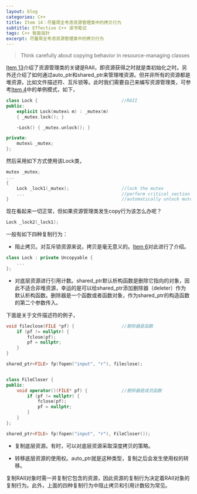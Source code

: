 ```yaml
---
layout: blog
categories: C++
title: Item 14：尽量周全考虑资源管理类中的拷贝行为
subtitle: Effective C++ 读书笔记
tags: C++ 智能指针
excerpt: 尽量周全考虑资源管理类中的拷贝行为
---
```


> Think carefully about copying behavior in resource-managing classes

[Item 13](/2016/02/01/effective-13.html)介绍了资源管理类的关键是RAII，即资源获得之时就是类初始化之时。另外还介绍了如何通过auto\_ptr和shared\_ptr来管理堆资源。但并非所有的资源都是堆资源，比如文件描述符、互斥锁等。此时我们需要自己来编写资源管理类，可参考[Item 4](/2016/01/20/effective-4.html)中的单例模式，如下，

```cpp
class Lock {                                //RAII
public:
    explicit Lock(mutex& m) : _mutex(m)
    { _mutex.lock(); }

    ~Lock() { _mutex.unlock(); }

private:
    mutex& _mutex;
};
```

然后采用如下方式使用该Lock类，

```cpp
mutex _mutex;
...
{
    Lock _lock1(_mutex);                    //lock the mutex
    ...                                     //perform critical section operations
}                                           //automatically unlock mutex at end of block
```

现在看起来一切正常，但如果资源管理类发生copy行为该怎么办呢？

```cpp
Lock _lock2(_lock1);
```

一般有如下四种复制行为：

* 阻止拷贝。对互斥锁资源来说，拷贝是毫无意义的。[Item 6](/2016/01/25/effective-6.html)对此进行了介绍。

```cpp
class Lock : private Uncopyable {
    ...
};
```

* 对底层资源进行引用计数。shared\_ptr默认析构函数是删除它指向的对象，因此不适合非堆资源，幸运的是可以给shared\_ptr添加删除器（deleter）作为默认析构函数。删除器是一个函数或者函数对象，作为shared\_ptr的构造函数的第二个参数传入。

下面是关于文件描述符的例子，

```cpp
void fileclose(FILE *pf) {                  //删除器是函数
    if (pf != nullptr) {
        fclose(pf);
        pf = nullptr;
    }
}

shared_ptr<FILE> fp(fopen("input", "r"), fileclose);


class FileCloser {                          
public:
    void operator()(FILE* pf) {             //删除器是成员函数
        if (pf != nullptr) {
            fclose(pf);
            pf = nullptr;
        }
    }
};

shared_ptr<FILE> fp(fopen("input", "r"), FileCloser());
```

* 复制底层资源。有时，可以对底层资源采取深度拷贝的策略。

* 转移底层资源的使用权。auto\_ptr就是这种类型，复制之后会发生使用权的转移。

复制RAII对象时需一并复制它包含的资源，因此资源的复制行为决定着RAII对象的复制行为。此外，上面的四种复制行为中阻止拷贝和引用计数较为常见。
